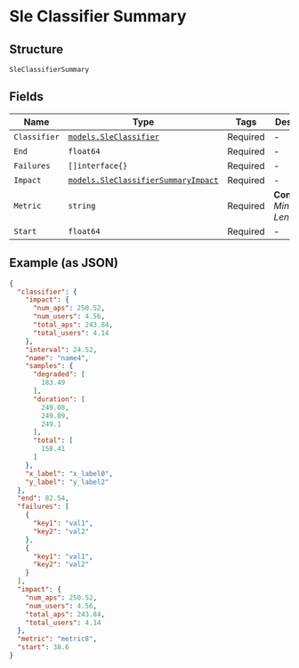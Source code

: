 
# Sle Classifier Summary

## Structure

`SleClassifierSummary`

## Fields

| Name | Type | Tags | Description |
|  --- | --- | --- | --- |
| `Classifier` | [`models.SleClassifier`](../../doc/models/sle-classifier.md) | Required | - |
| `End` | `float64` | Required | - |
| `Failures` | `[]interface{}` | Required | - |
| `Impact` | [`models.SleClassifierSummaryImpact`](../../doc/models/sle-classifier-summary-impact.md) | Required | - |
| `Metric` | `string` | Required | **Constraints**: *Minimum Length*: `1` |
| `Start` | `float64` | Required | - |

## Example (as JSON)

```json
{
  "classifier": {
    "impact": {
      "num_aps": 250.52,
      "num_users": 4.56,
      "total_aps": 243.84,
      "total_users": 4.14
    },
    "interval": 24.52,
    "name": "name4",
    "samples": {
      "degraded": [
        183.49
      ],
      "duration": [
        249.08,
        249.09,
        249.1
      ],
      "total": [
        158.41
      ]
    },
    "x_label": "x_label0",
    "y_label": "y_label2"
  },
  "end": 82.54,
  "failures": [
    {
      "key1": "val1",
      "key2": "val2"
    },
    {
      "key1": "val1",
      "key2": "val2"
    }
  ],
  "impact": {
    "num_aps": 250.52,
    "num_users": 4.56,
    "total_aps": 243.84,
    "total_users": 4.14
  },
  "metric": "metric8",
  "start": 38.6
}
```

